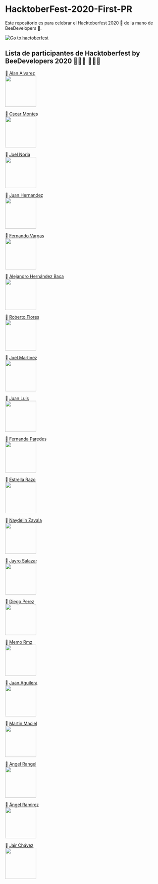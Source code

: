 # HacktoberFest-2020-First-PR 
Este repositorio es para celebrar el Hacktoberfest 2020 🎉 de la mano de BeeDevelopers 🐝.

[![Go to hactoberfest](https://hacktoberfest.digitalocean.com/assets/HF-full-logo-b05d5eb32b3f3ecc9b2240526104cf4da3187b8b61963dd9042fdc2536e4a76c.svg)](https://hacktoberfest.digitalocean.com)

## Lista de participantes de Hacktoberfest by BeeDevelopers 2020 👨🏻‍💻 👩🏻‍💻

📍 [Alan Alvarez](https://www.instagram.com/alanalv5/)<br>
<img src="https://scontent-dfw5-1.xx.fbcdn.net/v/t1.0-1/c0.38.200.200a/p200x200/120996787_1633732613466985_5051359686329306906_o.jpg?_nc_cat=101&ccb=2&_nc_sid=7206a8&_nc_ohc=m5KBA_vwuY8AX9dxXlY&_nc_ht=scontent-dfw5-1.xx&tp=27&oh=d87738573c7639edbe11ec0ed25f6cbb&oe=5FBA9B84" width="100"><br>

📍 [Oscar Montes](https://www.facebook.com/oscar.lolero/)<br>
<img src="https://scontent-dfw5-2.xx.fbcdn.net/v/t1.0-9/119209655_3509666489053351_6490120464480612430_o.jpg?_nc_cat=108&ccb=2&_nc_sid=09cbfe&_nc_ohc=_QpdFXLothUAX-JeHvC&_nc_ht=scontent-dfw5-2.xx&oh=a4ec6223cc029afd35149e651bf249dd&oe=5FBA368C" width="100"><br>

📍 [Joel Noria](https://www.instagram.com/estoybienpendejo.pptx/)<br>
<img src="https://instagram.fcyw4-1.fna.fbcdn.net/v/t51.2885-19/s150x150/34051237_257580621484795_513594727581351936_n.jpg?_nc_ht=instagram.fcyw4-1.fna.fbcdn.net&_nc_ohc=Fzf2Tzo7vzwAX-5t7gx&oh=e52f17ff3e780e1e687de9895ab9f896&oe=5FBEB741" width="100"><br>

📍 [Juan Hernandez](https://www.facebook.com/juanantonio.hernandezaldaco)<br>
<img src="https://scontent.fcyw4-1.fna.fbcdn.net/v/t1.0-9/p960x960/120037934_2806546122912950_3907736181820487557_o.jpg?_nc_cat=103&ccb=2&_nc_sid=85a577&_nc_ohc=6omxw8N54cgAX_rCUve&_nc_ht=scontent.fcyw4-1.fna&tp=6&oh=93851028f6ca7ff471993ff5e476d409&oe=5FBAB152" width="100"><br>

📍 [Fernando Vargas](https://www.facebook.com/Fer.Rodriguez.297)<br>
<img src="https://scontent.fcyw4-1.fna.fbcdn.net/v/t1.0-9/121642428_369140767574373_223223544594013283_o.jpg?_nc_cat=102&ccb=2&_nc_sid=09cbfe&_nc_eui2=AeH_mld9uOTancany9Bj059nXsXqraXgf9hexeqtpeB_2NP2kjzrPM5HyrtzlNJrx3jes8oPUyFJXoJmEV3FQkSl&_nc_ohc=gPqCI7di9-0AX-PfY_7&_nc_ht=scontent.fcyw4-1.fna&oh=de595647a4532a75f5e1ed1c4f833006&oe=5FB84EA7" width="100"><br>

📍 [Alejandro Hernández Baca](https://www.instagram.com/alejjandrohb/)<br>
<img src="https://instagram.fcyw4-1.fna.fbcdn.net/v/t51.2885-19/s150x150/74602339_1345286962346827_9041577452878430208_n.jpg?_nc_ht=instagram.fcyw4-1.fna.fbcdn.net&_nc_ohc=bpF0MZ0WKcEAX_zsj62&oh=8e39080ec6369c1213cb3599623611a6&oe=5FBE3D5E" width="100"><br>

📍 [Roberto Flores](https://www.youtube.com/watch?v=g5ybJifUOTA&list=FLBPZDRa5za-0SsOduHmhXhA&index=13)<br>
<img src="https://i.pinimg.com/564x/e8/f7/2e/e8f72e35c9d99b286562b4f6f1adcdfb.jpg" width="100"><br>

📍 [Joel Martinez]( https://www.instagram.com/joel_slv.exe/?hl=es-la)<br>
<img src=" https://i.pinimg.com/originals/03/0d/79/030d79644f497a8e06c7ed38f6cd550d.jpg" width="100"><br>

📍 [Juan Luis](https://www.facebook.com/profile.php?id=100003527023456)<br>
<img src="https://scontent.fgdl10-1.fna.fbcdn.net/v/t1.0-9/49192907_1899652146829001_807616364620546048_o.jpg?_nc_cat=100&ccb=2&_nc_sid=09cbfe&_nc_ohc=wdiGHyufd5wAX8AcIkI&_nc_ht=scontent.fgdl10-1.fna&oh=304ae7e36c407d7976c448d1f3638b2e&oe=5FB88803" width="100"><br> 

📍 [Fernanda Paredes](https://www.facebook.com/fernanda.paredes.104855/)<br>
<img src="https://scontent.fcyw4-1.fna.fbcdn.net/v/t1.0-9/121109381_664462274481950_6930340913410002609_o.jpg?_nc_cat=101&ccb=2&_nc_sid=09cbfe&_nc_ohc=Qp4BnFsnrcQAX-jAp-d&_nc_ht=scontent.fcyw4-1.fna&oh=6bb5c98bbef35ed55831940f0dacd124&oe=5FBADEB0" width="100"><br>

📍 [Estrella Razo](https://www.instagram.com/estrellargz/)<br>
<img src="https://scontent.fgdl3-1.fna.fbcdn.net/v/t1.0-9/87384974_873830513058749_5742351646751457280_o.jpg?_nc_cat=108&ccb=2&_nc_sid=174925&_nc_ohc=EnoIVtwPQysAX80RV_2&_nc_ht=scontent.fgdl3-1.fna&oh=83efe5685c3025e562378e84b18a83a8&oe=5FBB4C4E" width="100"><br>

📍 [Naydelin Zavala](https://www.facebook.com/nayde.zavl/)<br>
<img src="https://scontent.fcyw3-1.fna.fbcdn.net/v/t1.0-9/118311377_1738954719576216_4140373725885807927_o.jpg?_nc_cat=110&ccb=2&_nc_sid=174925&_nc_ohc=JUgm50lany8AX8hONKW&_nc_ht=scontent.fcyw3-1.fna&oh=2e6c1e1c4bcf1aa766b0e31b5c5684a3&oe=5FB98A8A" width="100"><br>

📍 [Jayro Salazar](https://www.instagram.com/alanalv5/)<br>
<img src="https://scontent.fmid2-1.fna.fbcdn.net/v/t1.0-1/c62.0.160.160a/p160x160/37027424_1831623990257732_7556330817929084928_o.jpg?_nc_cat=107&ccb=2&_nc_sid=dbb9e7&_nc_eui2=AeFn0i8V5A5YpI_CRG200jJOJCCzKNdeeyokILMo1157KsUUR-5r2fhhh94eyBrD6nBi-A_BusPPdjPMtjOg9zBC&_nc_ohc=72iU3eomcRcAX-zcSQp&_nc_ht=scontent.fmid2-1.fna&tp=27&oh=004c7f18279b09abf06858e8c4eafaac&oe=5FBBDDFD" width="100"><br>

📍 [Diego Perez](https://www.instagram.com/diiego7u7/)<br>
<img src="https://scontent-dfw5-1.xx.fbcdn.net/v/t1.0-9/61079827_2058453754284418_8723841055130124288_o.jpg?_nc_cat=105&ccb=2&_nc_sid=174925&_nc_eui2=AeFmp5v1yaxJhjENOgb7ElX2bODjCr4c719s4OMKvhzvXyTdEXftgXAS7DNuiDV8Td-YllbJhNhM1-OyGM9QqnQD&_nc_ohc=U5GarLb79mAAX_kTBUK&_nc_ht=scontent-dfw5-1.xx&oh=22362788a3e9796e57293b016a99be41&oe=5FB921D0" width="100"><br>

📍 [Memo Rmz](https://www.instagram.com/memelungas)<br>
<img src="https://scontent.fmex4-1.fna.fbcdn.net/v/t1.0-9/58375734_2754392991268901_5751535549550690304_n.jpg?_nc_cat=106&ccb=2&_nc_sid=174925&_nc_eui2=AeFjNsTfYN0znLKJyrpWlNEI9gHuWG01POn2Ae5YbTU86fHGQ0EUrujohotkPy4cz8jUUF1AWHHARgqJ9CFIX7di&_nc_ohc=E-lChK4FZwIAX-U4zyH&_nc_ht=scontent.fmex4-1.fna&oh=0512dff90c1263367657b636754f5e00&oe=5FB91B70" width="100"><br>

📍 [Juan Aguilera](https://www.facebook.com/juan.aguilera41/)<br>
<img src="https://scontent.fcyw4-1.fna.fbcdn.net/v/t1.0-9/89692110_1320314018160982_1771597133980368896_n.jpg?_nc_cat=103&ccb=2&_nc_sid=09cbfe&_nc_ohc=UDFw-VUYuAsAX8-uxD4&_nc_ht=scontent.fcyw4-1.fna&oh=23d6398d0483ff94ce5f7b8a0a23d4e7&oe=5FB91C54" width="100"><br>

📍 [Martin Maciel](https://www.facebook.com/tacos.al.pastor.idk)<br>
<img src="https://scontent.fgdl10-1.fna.fbcdn.net/v/t1.0-9/120296196_2656507547899106_2425206862567908549_o.jpg?_nc_cat=111&ccb=2&_nc_sid=09cbfe&_nc_eui2=AeEJYXTSqNyzfFuoZwPqpJOJnCqE5vdC_NycKoTm90L83AG_qy-ATP8B2JII_gPkVbFmVnn3K7owqMFSbyjNlDKJ&_nc_ohc=Z6_Sq2qcWg8AX-1Bz7G&_nc_ht=scontent.fgdl10-1.fna&oh=1265b3543704e061f92f9ca09d864d11&oe=5FB8375C" width="100"><br>

📍 [Angel Rangel](https://www.instagram.com/xandraco/)<br>
<img src="https://scontent-lax3-1.xx.fbcdn.net/v/t1.0-9/91414541_2605701979672510_2415859850631184384_o.jpg?_nc_cat=100&ccb=2&_nc_sid=174925&_nc_eui2=AeGtvXa18z92LiHOBr_veL9s8qzDhkMpgEXyrMOGQymARXgibyCOGYK3n7MVM3Eyd8nCHoQVoUJafPNI_WP5MMOw&_nc_ohc=SPxJPhUfa3AAX9nW6Rb&_nc_ht=scontent-lax3-1.xx&oh=353f68169b753b6fae96b6794a93be59&oe=5FB9AB9D" width="100"><br>

📍 [Ángel Ramirez](https://www.facebook.com/angeel.ramirez.581)<br>
<img src="https://scontent.fcyw4-1.fna.fbcdn.net/v/t1.0-9/118772894_1095849804143437_5692560039643258158_o.jpg?_nc_cat=104&ccb=2&_nc_sid=09cbfe&_nc_ohc=rgkb5Rj443sAX-n74Ml&_nc_ht=scontent.fcyw4-1.fna&oh=9386264b479a7f96baedae30bc6e3962&oe=5FBA3F08" width="100"><br>

📍 [Jair Chávez](https://www.facebook.com/jair.chavezislas.79/)<br>
<img src="https://scontent.fgdl9-1.fna.fbcdn.net/v/t1.0-9/87048392_1471469859697921_4045866429851893760_n.jpg?_nc_cat=110&ccb=2&_nc_sid=09cbfe&_nc_ohc=vjMx35r-DxoAX8Oe-Yt&_nc_ht=scontent.fgdl9-1.fna&oh=ca6e1aaeba43c1f1c475c89b220c837c&oe=5FB9548E" width="100"><br>
